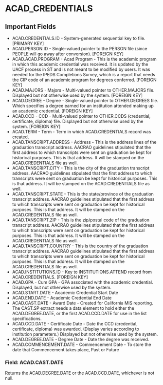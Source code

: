 # ACAD_CREDENTIALS

## Important Fields

* ACAD.CREDENTIALS.ID - System-generated sequential key to file. [PRIMARY KEY]
* ACAD.PERSON.ID - Single-valued pointer to the PERSON file (since PEOPLE will go away after conversion). [FOREIGN KEY]
* ACAD.ACAD.PROGRAM - Acad Program - This is the academic program in which this academic credential was received.  It is updated by the UACF process in ST and is not meant to be modified by users.  It was needed for the IPEDS Completions Survey, which is a report that needs the CIP code of an academic program for degrees conferred. [FOREIGN KEY]
* ACAD.MAJORS - Majors - Multi-valued pointer to OTHER.MAJORS file.  Displayed but not otherwise used by the system. [FOREIGN KEY]
* ACAD.DEGREE - Degree - Single-valued pointer to OTHER.DEGREES file.  Which specifies a degree earned for an institution attended making up an academic credential. [FOREIGN KEY]
* ACAD.CCD - CCD - Multi-valued pointer to OTHER.CCDS (credential, certificate, diploma) file.  Displayed but not otherwise used by the system. [FOREIGN KEY]
* ACAD.TERM - Term - Term in which ACAD.CREDENTIALS record was created.
* ACAD.TANSCRIPT.ADDRESS - Address - This is the address lines of the graduation transcript address.  AACRAO guidelines stipulated that the first address to which transcripts were sent on graduation be kept for historical purposes.  This is that address. It will be stamped on the ACAD.CREDENTIALS file as well.
* ACAD.TANSCRIPT.CITY - This is the city of the graduation transcript address.  AACRAO guidelines stipulated that the first address to which transcripts were sent on graduation be kept for historical purposes.  This is that address. It will be stamped on the ACAD.CREDENTIALS file as well.
* ACAD.TANSCRIPT.STATE - This is the state/province of the graduation transcript address.  AACRAO guidelines stipulated that the first address to which transcripts were sent on graduation be kept for historical purposes.  This is that address. It will be stamped on the ACAD.CREDENTIALS file as well.
* ACAD.TANSCRIPT.ZIP - This is the zip/postal code of the graduation transcript address.  AACRAO guidelines stipulated that the first address to which transcripts were sent on graduation be kept for historical purposes.  This is that address. It will be stamped on the ACAD.CREDENTIALS file as well.
* ACAD.TANSCRIPT.COUNTRY - This is the country of the graduation transcript address.  AACRAO guidelines stipulated that the first address to which transcripts were sent on graduation be kept for historical purposes.  This is that address. It will be stamped on the ACAD.CREDENTIALS file as well.
* ACAD.INSTITUTIONS.ID - Key to INSTITUTIONS.ATTEND record from ACAD.CREDENTIALS. [FOREIGN KEY]
* ACAD.GPA - Cum GPA - GPA associated with the academic credential.  Displayed, but not otherwise used by the system.
* ACAD.START.DATE - Academic Credential Start Date
* ACAD.END.DATE - Academic Credential End Date
* ACAD.CAST.DATE - Award Date - Created for California MIS reporting. The CAST.SP extract needs a data element to hold either the ACAD.DEGREE.DATE, or the first ACAD.CCD.DATE for use in the list specifications.
* ACAD.CCD.DATE - Certificate Date - Date the CCD (credential, certificate, diploma) was awarded.  (Display varies according to institution parameters.)  Displayed but not otherwise used by the system.
* ACAD.DEGREE.DATE - Degree Date - Date the degree was received.
* ACAD.COMMENCEMENT.DATE - Commencement Date - To store the date that Commencement takes place, Past or Future

### Field: ACAD.CAST.DATE

Returns the ACAD.DEGREE.DATE or the ACAD.CCD.DATE, whichever is not null.
